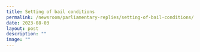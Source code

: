 ```yaml
---
title: Setting of bail conditions
permalink: /newsroom/parliamentary-replies/setting-of-bail-conditions/
date: 2023-08-03
layout: post
description: ""
image: ""
---
```

